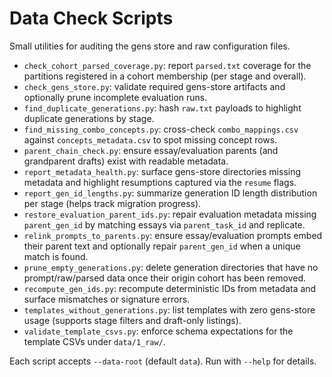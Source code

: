 # Data Check Scripts

Small utilities for auditing the gens store and raw configuration files.

- `check_cohort_parsed_coverage.py`: report `parsed.txt` coverage for the partitions registered in a cohort membership (per stage and overall).
- `check_gens_store.py`: validate required gens-store artifacts and optionally prune incomplete evaluation runs.
- `find_duplicate_generations.py`: hash `raw.txt` payloads to highlight duplicate generations by stage.
- `find_missing_combo_concepts.py`: cross-check `combo_mappings.csv` against `concepts_metadata.csv` to spot missing concept rows.
- `parent_chain_check.py`: ensure essay/evaluation parents (and grandparent drafts) exist with readable metadata.
- `report_metadata_health.py`: surface gens-store directories missing metadata and highlight resumptions captured via the `resume` flags.
- `report_gen_id_lengths.py`: summarize generation ID length distribution per stage (helps track migration progress).
- `restore_evaluation_parent_ids.py`: repair evaluation metadata missing `parent_gen_id` by matching essays via `parent_task_id` and replicate.
- `relink_prompts_to_parents.py`: ensure essay/evaluation prompts embed their parent text and optionally repair `parent_gen_id` when a unique match is found.
- `prune_empty_generations.py`: delete generation directories that have no prompt/raw/parsed data once their origin cohort has been removed.
- `recompute_gen_ids.py`: recompute deterministic IDs from metadata and surface mismatches or signature errors.
- `templates_without_generations.py`: list templates with zero gens-store usage (supports stage filters and draft-only listings).
- `validate_template_csvs.py`: enforce schema expectations for the template CSVs under `data/1_raw/`.

Each script accepts `--data-root` (default `data`). Run with `--help` for details.
